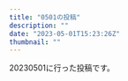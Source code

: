 ```yaml
---
title: "0501の投稿"
description: ""
date: "2023-05-01T15:23:26Z"
thumbnail: ""
---
```

20230501に行った投稿です。
<!--more-->
